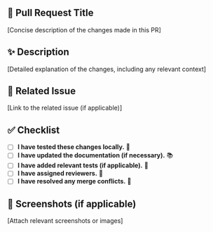 ## 🎉 Pull Request Title

[Concise description of the changes made in this PR]

## ✨ Description

[Detailed explanation of the changes, including any relevant context]

## 🔗 Related Issue

[Link to the related issue (if applicable)]

## ✅ Checklist

- [ ] **I have tested these changes locally.** 🧪
- [ ] **I have updated the documentation (if necessary).** 📚
- [ ] **I have added relevant tests (if applicable).** 🧩
- [ ] **I have assigned reviewers.** 👥
- [ ] **I have resolved any merge conflicts.** 🔄

## 📸 Screenshots (if applicable)

[Attach relevant screenshots or images]

